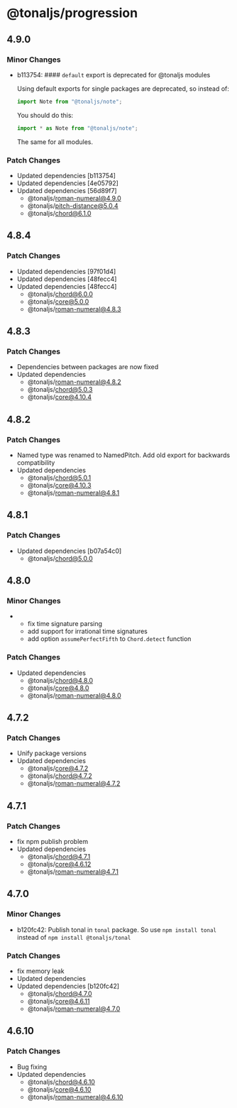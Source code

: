# @tonaljs/progression

## 4.9.0

### Minor Changes

- b113754: #### `default` export is deprecated for @tonaljs modules

  Using default exports for single packages are deprecated, so instead of:

  ```js
  import Note from "@tonaljs/note";
  ```

  You should do this:

  ```js
  import * as Note from "@tonaljs/note";
  ```

  The same for all modules.

### Patch Changes

- Updated dependencies [b113754]
- Updated dependencies [4e05792]
- Updated dependencies [56d89f7]
  - @tonaljs/roman-numeral@4.9.0
  - @tonaljs/pitch-distance@5.0.4
  - @tonaljs/chord@6.1.0

## 4.8.4

### Patch Changes

- Updated dependencies [97f01d4]
- Updated dependencies [48fecc4]
- Updated dependencies [48fecc4]
  - @tonaljs/chord@6.0.0
  - @tonaljs/core@5.0.0
  - @tonaljs/roman-numeral@4.8.3

## 4.8.3

### Patch Changes

- Dependencies between packages are now fixed
- Updated dependencies
  - @tonaljs/roman-numeral@4.8.2
  - @tonaljs/chord@5.0.3
  - @tonaljs/core@4.10.4

## 4.8.2

### Patch Changes

- Named type was renamed to NamedPitch. Add old export for backwards compatibility
- Updated dependencies
  - @tonaljs/chord@5.0.1
  - @tonaljs/core@4.10.3
  - @tonaljs/roman-numeral@4.8.1

## 4.8.1

### Patch Changes

- Updated dependencies [b07a54c0]
  - @tonaljs/chord@5.0.0

## 4.8.0

### Minor Changes

- - fix time signature parsing
  - add support for irrational time signatures
  - add option `assumePerfectFifth` to `Chord.detect` function

### Patch Changes

- Updated dependencies
  - @tonaljs/chord@4.8.0
  - @tonaljs/core@4.8.0
  - @tonaljs/roman-numeral@4.8.0

## 4.7.2

### Patch Changes

- Unify package versions
- Updated dependencies
  - @tonaljs/core@4.7.2
  - @tonaljs/chord@4.7.2
  - @tonaljs/roman-numeral@4.7.2

## 4.7.1

### Patch Changes

- fix npm publish problem
- Updated dependencies
  - @tonaljs/chord@4.7.1
  - @tonaljs/core@4.6.12
  - @tonaljs/roman-numeral@4.7.1

## 4.7.0

### Minor Changes

- b120fc42: Publish tonal in `tonal` package. So use `npm install tonal` instead of `npm install @tonaljs/tonal`

### Patch Changes

- fix memory leak
- Updated dependencies
- Updated dependencies [b120fc42]
  - @tonaljs/chord@4.7.0
  - @tonaljs/core@4.6.11
  - @tonaljs/roman-numeral@4.7.0

## 4.6.10

### Patch Changes

- Bug fixing
- Updated dependencies
  - @tonaljs/chord@4.6.10
  - @tonaljs/core@4.6.10
  - @tonaljs/roman-numeral@4.6.10
